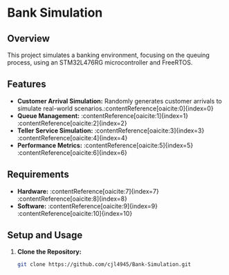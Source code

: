 # Bank Simulation

## Overview

This project simulates a banking environment, focusing on the queuing process, using an STM32L476RG microcontroller and FreeRTOS. 

## Features

- **Customer Arrival Simulation:** Randomly generates customer arrivals to simulate real-world scenarios.&#8203;:contentReference[oaicite:0]{index=0}
- **Queue Management:** :contentReference[oaicite:1]{index=1}&#8203;:contentReference[oaicite:2]{index=2}
- **Teller Service Simulation:** :contentReference[oaicite:3]{index=3}&#8203;:contentReference[oaicite:4]{index=4}
- **Performance Metrics:** :contentReference[oaicite:5]{index=5}&#8203;:contentReference[oaicite:6]{index=6}

## Requirements

- **Hardware:** :contentReference[oaicite:7]{index=7}&#8203;:contentReference[oaicite:8]{index=8}
- **Software:** :contentReference[oaicite:9]{index=9}&#8203;:contentReference[oaicite:10]{index=10}

## Setup and Usage

1. **Clone the Repository:**
   ```bash
   git clone https://github.com/cjl4945/Bank-Simulation.git
